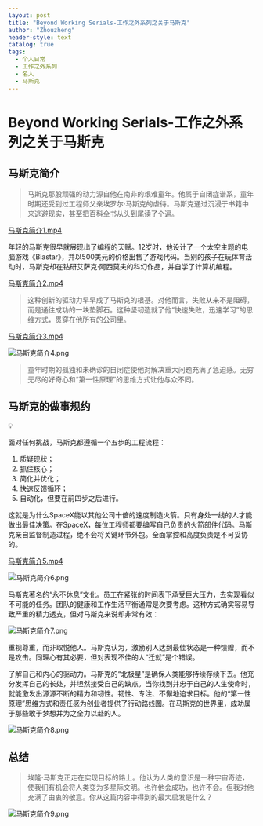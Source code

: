 ```yaml
---
layout: post
title: "Beyond Working Serials-工作之外系列之关于马斯克"
author: "Zhouzheng"
header-style: text
catalog: true
tags:
  - 个人日常
  - 工作之外系列
  - 名人
  - 马斯克
---
```


# Beyond Working Serials-工作之外系列之关于马斯克

## 马斯克简介

> 马斯克那股顽强的动力源自他在南非的艰难童年。他属于自闭症谱系，童年时期还受到过工程师父亲埃罗尔·马斯克的虐待。马斯克通过沉浸于书籍中来逃避现实，甚至把百科全书从头到尾读了个遍。

[马斯克简介1.mp4](/assets/masike_1.mp4)


>
年轻的马斯克很早就展现出了编程的天赋。12岁时，他设计了一个太空主题的电脑游戏《Blastar》，并以500美元的价格出售了游戏代码。当别的孩子在玩体育活动时，马斯克却在钻研艾萨克·阿西莫夫的科幻作品，并自学了计算机编程。

[马斯克简介2.mp4](/assets/masike_2.mp4)



> 这种创新的驱动力早早成了马斯克的根基。对他而言，失败从来不是阻碍，而是通往成功的一块垫脚石。这种坚韧造就了他“快速失败，迅速学习”的思维方式，贯穿在他所有的公司里。

[马斯克简介3.mp4](/assets/masike_3.mp4)

![马斯克简介4.png](/images/masike_4.png)

> 童年时期的孤独和未确诊的自闭症使他对解决重大问题充满了急迫感。无穷无尽的好奇心和“第一性原理”的思维方式让他与众不同。

## 马斯克的做事规约

<aside>
💡

面对任何挑战，马斯克都遵循一个五步的工程流程：

1. 质疑现状；
2. 抓住核心；
3. 简化并优化；
4. 快速反馈循环；
5. 自动化，但要在前四步之后进行。

这就是为什么SpaceX能以其他公司十倍的速度制造火箭。只有身处一线的人才能做出最佳决策。在SpaceX，每位工程师都要编写自己负责的火箭部件代码。马斯克亲自监督制造过程，绝不会将关键环节外包。全面掌控和高度负责是不可妥协的。

</aside>


[马斯克简介5.mp4](/assets/masike_5.mp4)

![马斯克简介6.png](/images/masike_6.png)

马斯克著名的“永不休息”文化。员工在紧张的时间表下承受巨大压力，去实现看似不可能的任务。团队的健康和工作生活平衡通常是次要考虑。这种方式确实容易导致严重的精力透支，但对马斯克来说却非常有效：

![马斯克简介7.png](/images/masike_7.png)

重视尊重，而非取悦他人。马斯克认为，激励别人达到最佳状态是一种馈赠，而不是攻击。同理心有其必要，但对表现不佳的人“迁就”是个错误。

了解自己和内心的驱动力。马斯克的“北极星”是确保人类能够持续存续下去。他充分发挥自己的长处，并坦然接受自己的缺点。当你找到并忠于自己的人生使命时，就能激发出源源不断的精力和韧性。韧性、专注、不懈地追求目标。他的“第一性原理”思维方式和责任感为创业者提供了行动路线图。在马斯克的世界里，成功属于那些敢于梦想并为之全力以赴的人。

![马斯克简介8.png](/images/masike_8.png)

## 总结

> 埃隆·马斯克正走在实现目标的路上。他认为人类的意识是一种宇宙奇迹，使我们有机会将人类变为多星际文明。也许他会成功，也许不会。但我对他充满了由衷的敬意。你从这篇内容中得到的最大启发是什么？

[](https://)![马斯克简介9.png](/images/masike_9.png)
